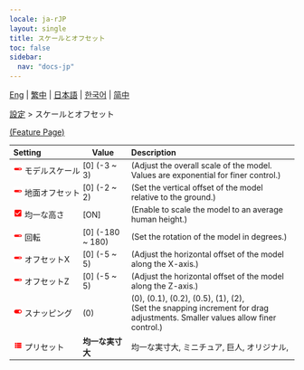 ```yaml
---
locale: ja-rJP
layout: single
title: スケールとオフセット
toc: false
sidebar:
  nav: "docs-jp"
---
```

[Eng](/dancexr/menu/2025.4/actor/scale_n_offset) | [繁中](/tw/dancexr/menu/2025.4/actor/scale_n_offset) | [日本語](/jp/dancexr/menu/2025.4/actor/scale_n_offset) | [한국어](/kr/dancexr/menu/2025.4/actor/scale_n_offset) | [简中](/zh/dancexr/menu/2025.4/actor/scale_n_offset)

[設定](../menu#設定) > スケールとオフセット



[(Feature Page)](/dancexr/features/scale_n_offset.md)

| Setting | Value | Description |
| :--- | --- | :--- |
|<nobr><img src="/images/icon/ic_slider.png" alt="slider icon"/> モデルスケール</nobr>| [0] (-3 ~ 3) | (Adjust the overall scale of the model. Values are exponential for finer control.)
|<nobr><img src="/images/icon/ic_slider.png" alt="slider icon"/> 地面オフセット</nobr>| [0] (-2 ~ 2) | (Set the vertical offset of the model relative to the ground.)
|<nobr><img src="/images/icon/ic_check_on.png" alt="check on icon"/> 均一な高さ</nobr>| [ON] | (Enable to scale the model to an average human height.)
|<nobr><img src="/images/icon/ic_slider.png" alt="slider icon"/> 回転</nobr>| [0] (-180 ~ 180) | (Set the rotation of the model in degrees.)
|<nobr><img src="/images/icon/ic_slider.png" alt="slider icon"/> オフセットX</nobr>| [0] (-5 ~ 5) | (Adjust the horizontal offset of the model along the X-axis.)
|<nobr><img src="/images/icon/ic_slider.png" alt="slider icon"/> オフセットZ</nobr>| [0] (-5 ~ 5) | (Adjust the horizontal offset of the model along the Z-axis.)
|<nobr><img src="/images/icon/ic_toggle_on.png" alt="toggle on icon"/> スナッピング</nobr>| (0) | (0), (0.1), (0.2), (0.5), (1), (2), <br/>(Set the snapping increment for drag adjustments. Smaller values allow finer control.)
|<nobr><img src="/images/icon/ic_list.png" alt="list icon"/> プリセット</nobr>| **均一な実寸大** | 均一な実寸大, ミニチュア, 巨人, オリジナル,  |

